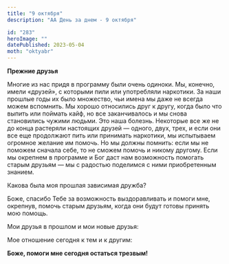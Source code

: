 ```yaml
---
title: "9 октября"
description: "АА День за днем - 9 октября"

id: "283"
heroImage: ""
datePublished: 2023-05-04
moth: "oktyabr"
---
```


**Прежние друзья**

Многие из нас придя в программу были очень одиноки. Мы, конечно, имели
«друзей», с которыми пили или употребляли наркотики. За наши прошлые годы их
было множество, чьи имена мы даже не всегда можем вспомнить. Мы хорошо
относились друг к другу, когда было что выпить или поймать кайф, но все
заканчивалось и мы снова становились чужими людьми. Это наша болезнь.
Некоторые все же не до конца растеряли настоящих друзей — одного, двух, трех,
и если они все еще продолжают пить или принимать наркотики, мы испытываем
огромное желание им помочь. Но мы должны помнить: если мы не поможем сначала
себе, то не сможем помочь и никому другому. Если мы окрепнем в программе и Бог
даст нам возможность помогать старым друзьям — мы с радостью поделимся с ними
приобретенным знанием.

Какова была моя прошлая зависимая дружба?

Боже, спасибо Тебе за возможность выздоравливать и помоги мне, окрепнув,
помочь старым друзьям, когда они будут готовы принять мою помощь.

Мои друзья в прошлом и мои новые друзья:

Мое отношение сегодня к тем и к другим:

**Боже, помоги мне сегодня остаться трезвым!**
